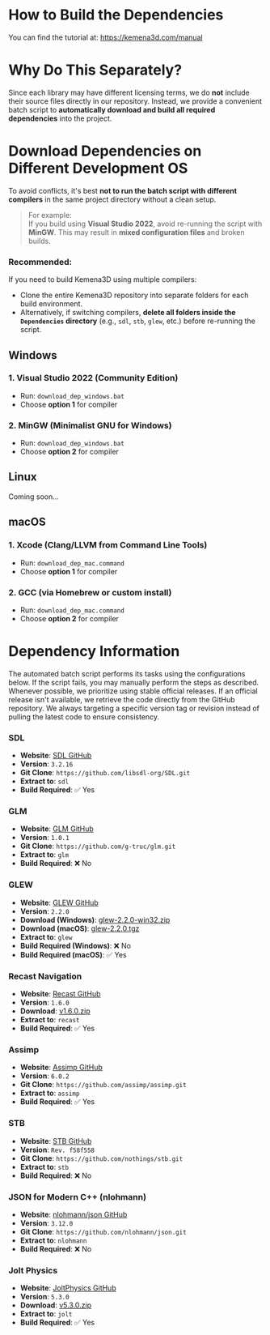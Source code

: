 # How to Build the Dependencies

You can find the tutorial at: https://kemena3d.com/manual

# Why Do This Separately?

Since each library may have different licensing terms, we do **not** include their source files directly in our repository. Instead, we provide a convenient batch script to **automatically download and build all required dependencies** into the project.

# Download Dependencies on Different Development OS

To avoid conflicts, it's best **not to run the batch script with different compilers** in the same project directory without a clean setup.

> For example:  
> If you build using **Visual Studio 2022**, avoid re-running the script with **MinGW**. This may result in **mixed configuration files** and broken builds.

### Recommended:
If you need to build Kemena3D using multiple compilers:
- Clone the entire Kemena3D repository into separate folders for each build environment.
- Alternatively, if switching compilers, **delete all folders inside the `Dependencies` directory** (e.g., `sdl`, `stb`, `glew`, etc.) before re-running the script.

## Windows

### 1. Visual Studio 2022 (Community Edition)
- Run: `download_dep_windows.bat`
- Choose **option 1** for compiler

### 2. MinGW (Minimalist GNU for Windows)
- Run: `download_dep_windows.bat`
- Choose **option 2** for compiler

## Linux

Coming soon...

## macOS

### 1. Xcode (Clang/LLVM from Command Line Tools)
- Run: `download_dep_mac.command`
- Choose **option 1** for compiler

### 2. GCC (via Homebrew or custom install)
- Run: `download_dep_mac.command`
- Choose **option 2** for compiler

# Dependency Information

The automated batch script performs its tasks using the configurations below.  If the script fails, you may manually perform the steps as described. Whenever possible, we prioritize using stable official releases. If an official release isn't available, we retrieve the code directly from the GitHub repository. We always targeting a specific version tag or revision instead of pulling the latest code to ensure consistency.

### SDL

- **Website**: [SDL GitHub](https://github.com/libsdl-org/SDL)  
- **Version**: `3.2.16`  
- **Git Clone**: `https://github.com/libsdl-org/SDL.git`  
- **Extract to**: `sdl`  
- **Build Required**: ✅ Yes

### GLM

- **Website**: [GLM GitHub](https://github.com/g-truc/glm)  
- **Version**: `1.0.1`  
- **Git Clone**: `https://github.com/g-truc/glm.git`  
- **Extract to**: `glm`  
- **Build Required**: ❌ No

### GLEW

- **Website**: [GLEW GitHub](https://github.com/nigels-com/glew)  
- **Version**: `2.2.0`  
- **Download (Windows)**: [glew-2.2.0-win32.zip](https://github.com/nigels-com/glew/releases/download/glew-2.2.0/glew-2.2.0-win32.zip)
- **Download (macOS)**: [glew-2.2.0.tgz](https://github.com/nigels-com/glew/releases/download/glew-2.2.0/glew-2.2.0.tgz)
- **Extract to**: `glew`  
- **Build Required (Windows)**: ❌ No
- **Build Required (macOS)**: ✅ Yes

### Recast Navigation

- **Website**: [Recast GitHub](https://github.com/recastnavigation/recastnavigation)  
- **Version**: `1.6.0`  
- **Download**: [v1.6.0.zip](https://github.com/recastnavigation/recastnavigation/archive/refs/tags/v1.6.0.zip)  
- **Extract to**: `recast`  
- **Build Required**: ✅ Yes

### Assimp

- **Website**: [Assimp GitHub](https://github.com/assimp/assimp)  
- **Version**: `6.0.2`  
- **Git Clone**: `https://github.com/assimp/assimp.git`  
- **Extract to**: `assimp`  
- **Build Required**: ✅ Yes

### STB

- **Website**: [STB GitHub](https://github.com/nothings/stb)  
- **Version**: `Rev. f58f558`  
- **Git Clone**: `https://github.com/nothings/stb.git`  
- **Extract to**: `stb`  
- **Build Required**: ❌ No

### JSON for Modern C++ (nlohmann)

- **Website**: [nlohmann/json GitHub](https://github.com/nlohmann/json)  
- **Version**: `3.12.0`  
- **Git Clone**: `https://github.com/nlohmann/json.git`  
- **Extract to**: `nlohmann`  
- **Build Required**: ❌ No

### Jolt Physics

- **Website**: [JoltPhysics GitHub](https://github.com/jrouwe/JoltPhysics)  
- **Version**: `5.3.0`  
- **Download**: [v5.3.0.zip](https://github.com/jrouwe/JoltPhysics/archive/refs/tags/v5.3.0.zip)  
- **Extract to**: `jolt`  
- **Build Required**: ✅ Yes
